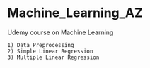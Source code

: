 # Machine_Learning_AZ
Udemy course on Machine Learning
  
    1) Data Preprocessing
    2) Simple Linear Regression
    3) Multiple Linear Regression
